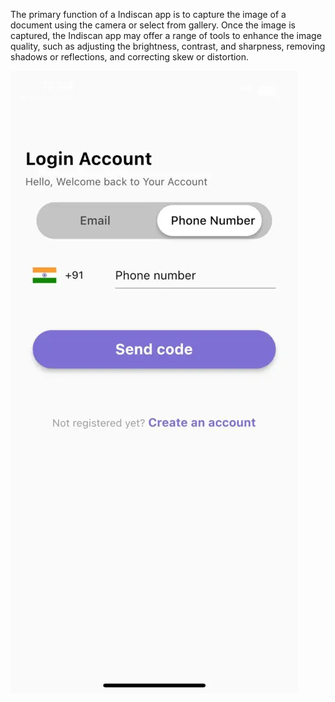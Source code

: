 The primary function of a Indiscan app is to capture the image of a document using the camera or select from gallery. Once the image is captured, the Indiscan app may offer a range of tools to enhance the image quality, such as adjusting the brightness, contrast, and sharpness, removing shadows or reflections, and correcting skew or distortion.

![SS](460x0w%20(1).webp)
